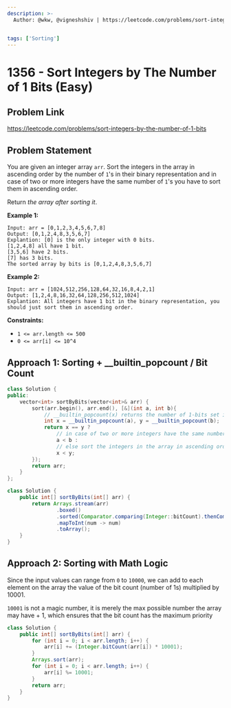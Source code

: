 ```yaml
---
description: >-
  Author: @wkw, @vigneshshiv | https://leetcode.com/problems/sort-integers-by-the-number-of-1-bits


tags: ['Sorting']
---
```


# 1356 - Sort Integers by The Number of 1 Bits (Easy)

## Problem Link

https://leetcode.com/problems/sort-integers-by-the-number-of-1-bits

## Problem Statement

You are given an integer array `arr`. Sort the integers in the array in ascending order by the number of `1`'s in their binary representation and in case of two or more integers have the same number of `1`'s you have to sort them in ascending order.

Return _the array after sorting it_.

**Example 1:**

```
Input: arr = [0,1,2,3,4,5,6,7,8]
Output: [0,1,2,4,8,3,5,6,7]
Explantion: [0] is the only integer with 0 bits.
[1,2,4,8] all have 1 bit.
[3,5,6] have 2 bits.
[7] has 3 bits.
The sorted array by bits is [0,1,2,4,8,3,5,6,7]
```

**Example 2:**

```
Input: arr = [1024,512,256,128,64,32,16,8,4,2,1]
Output: [1,2,4,8,16,32,64,128,256,512,1024]
Explantion: All integers have 1 bit in the binary representation, you should just sort them in ascending order.
```

**Constraints:**

- `1 <= arr.length <= 500`
- `0 <= arr[i] <= 10^4`

## Approach 1: Sorting + \_\_builtin_popcount / Bit Count

<Tabs>
<TabItem value="cpp" label="C++">
<SolutionAuthor name="@wkw"/>

```cpp
class Solution {
public:
    vector<int> sortByBits(vector<int>& arr) {
        sort(arr.begin(), arr.end(), [&](int a, int b){
            // __builtin_popcount(x) returns the number of 1-bits set in an int x.
            int x = __builtin_popcount(a), y = __builtin_popcount(b);
            return x == y ?
                // in case of two or more integers have the same number of 1's you have to sort them in ascending order
                a < b :
                // else sort the integers in the array in ascending order by the number of 1's in their binary representation
                x < y;
        });
        return arr;
    }
};
```

</TabItem>

<TabItem value="java" label="Java">
<SolutionAuthor name="@vigneshshiv"/>

```java
class Solution {
    public int[] sortByBits(int[] arr) {
        return Arrays.stream(arr)
                .boxed()
                .sorted(Comparator.comparing(Integer::bitCount).thenComparing(Integer::intValue))
                .mapToInt(num -> num)
                .toArray();
    }
}
```

</TabItem>
</Tabs>

## Approach 2: Sorting with Math Logic

Since the input values can range from `0` to `10000`, we can add to each element on the array the value of the bit count (number of 1s) multiplied by 10001.

`10001` is not a magic number, it is merely the max possible number the array may have + 1, which ensures that the bit count has the maximum priority

<Tabs>
<TabItem value="java" label="Java">
<SolutionAuthor name="@vigneshshiv"/>

```java
class Solution {
    public int[] sortByBits(int[] arr) {
        for (int i = 0; i < arr.length; i++) {
            arr[i] += (Integer.bitCount(arr[i]) * 10001);
        }
        Arrays.sort(arr);
        for (int i = 0; i < arr.length; i++) {
            arr[i] %= 10001;
        }
        return arr;
    }
}
```

</TabItem>
</Tabs>
